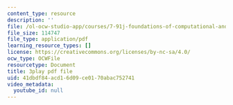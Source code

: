 ```yaml
---
content_type: resource
description: ''
file: /ol-ocw-studio-app/courses/7-91j-foundations-of-computational-and-systems-biology-spring-2014/41dbdf84acd16d09ce0170abac752741_6Udqou3vmng.pdf
file_size: 114747
file_type: application/pdf
learning_resource_types: []
license: https://creativecommons.org/licenses/by-nc-sa/4.0/
ocw_type: OCWFile
resourcetype: Document
title: 3play pdf file
uid: 41dbdf84-acd1-6d09-ce01-70abac752741
video_metadata:
  youtube_id: null
---
```

